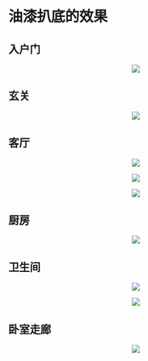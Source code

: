 # 油漆扒底的效果

## 入户门

<p align="center"><img src=https://linmingdao.github.io/blog/assets/home/007000_00.jpg></p>

## 玄关

<p align="center"><img src=https://linmingdao.github.io/blog/assets/home/007000_01.jpg></p>

## 客厅

<p align="center"><img src=https://linmingdao.github.io/blog/assets/home/007000_02.jpg></p>

<p align="center"><img src=https://linmingdao.github.io/blog/assets/home/007000_03.jpg></p>

<p align="center"><img src=https://linmingdao.github.io/blog/assets/home/007000_04.jpg></p>

## 厨房

<p align="center"><img src=https://linmingdao.github.io/blog/assets/home/007000_05.jpg></p>

## 卫生间

<p align="center"><img src=https://linmingdao.github.io/blog/assets/home/007000_06.jpg></p>

<p align="center"><img src=https://linmingdao.github.io/blog/assets/home/007000_07.jpg></p>

## 卧室走廊

<p align="center"><img src=https://linmingdao.github.io/blog/assets/home/007000_08.jpg></p>
